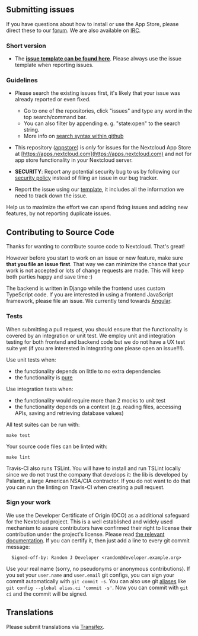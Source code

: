 ## Submitting issues

If you have questions about how to install or use the App Store, please direct these to our [forum][forum]. We are also available on [IRC][irc].

### Short version

 * The [**issue template can be found here**][template]. Please always use the issue template when reporting issues.

### Guidelines
* Please search the existing issues first, it's likely that your issue was already reported or even fixed.
  - Go to one of the repositories, click "issues" and type any word in the top search/command bar.
  - You can also filter by appending e. g. "state:open" to the search string.
  - More info on [search syntax within github](https://help.github.com/articles/searching-issues)
* This repository ([appstore](https://github.com/nextcloud/appstore/issues)) is *only* for issues for the Nextcloud App Store at [https://apps.nextcloud.com](https://apps.nextcloud.com) and not for app store functionality in your Nextcloud server.
* __SECURITY__: Report any potential security bug to us by following our [security policy](https://nextcloud.com/security/) instead of filing an issue in our bug tracker.

* Report the issue using our [template][template], it includes all the information we need to track down the issue.

Help us to maximize the effort we can spend fixing issues and adding new features, by not reporting duplicate issues.

[template]: https://raw.githubusercontent.com/nextcloud/appstore/master/.github/issue_template.md
[forum]: https://help.nextcloud.com/
[irc]: https://webchat.freenode.net/?channels=nextcloud-dev

## Contributing to Source Code

Thanks for wanting to contribute source code to Nextcloud. That's great!

However before you start to work on an issue or new feature, make sure **that you file an issue first**. That way we can minimize the chance that your work is not accepted or lots of change requests are made. This will keep both parties happy and save time :)

The backend is written in Django while the frontend uses custom TypeScript code. If you are interested in using a frontend JavaScript framework, please file an issue. We currently tend towards [Angular](https://angular.io/).

### Tests

When submitting a pull request, you should ensure that the functionality is covered by an integration or unit test. We employ unit and integration testing for both frontend and backend code but we do not have a UX test suite yet (if you are interested in integrating one please open an issue!!!).

Use unit tests when:

* the functionality depends on little to no extra dependencies
* the functionality is [pure](https://en.wikipedia.org/wiki/Pure_function)

Use integration tests when:

* the functionality would require more than 2 mocks to unit test
* the functionality depends on a context (e.g. reading files, accessing APIs, saving and retrieving database values)

All test suites can be run with:

    make test

Your source code files can be linted with:

    make lint

Travis-CI also runs TSLint. You will have to install and run TSLint locally since we do not trust the company that develops it: the lib is developed by Palantir, a large American NSA/CIA contractor. If you do not want to do that you can run the linting on Travis-CI when creating a pull request.

### Sign your work

We use the Developer Certificate of Origin (DCO) as a additional safeguard
for the Nextcloud project. This is a well established and widely used
mechanism to assure contributors have confirmed their right to license
their contribution under the project's license.
Please read [the relevant documentation][dcofile].
If you can certify it, then just add a line to every git commit message:

````
  Signed-off-by: Random J Developer <random@developer.example.org>
````

Use your real name (sorry, no pseudonyms or anonymous contributions).
If you set your `user.name` and `user.email` git configs, you can sign your
commit automatically with `git commit -s`. You can also use git [aliases](https://git-scm.com/book/tr/v2/Git-Basics-Git-Aliases)
like `git config --global alias.ci 'commit -s'`. Now you can commit with
`git ci` and the commit will be signed.

[devmanual]: https://docs.nextcloud.org/server/12/developer_manual/
[dcofile]: https://github.com/nextcloud/server/blob/master/contribute/developer-certificate-of-origin

## Translations
Please submit translations via [Transifex][transifex].

[transifex]: https://www.transifex.com/nextcloud
